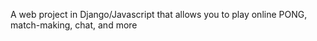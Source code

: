 A web project in Django/Javascript that allows you to play online PONG, match-making, chat, and more
